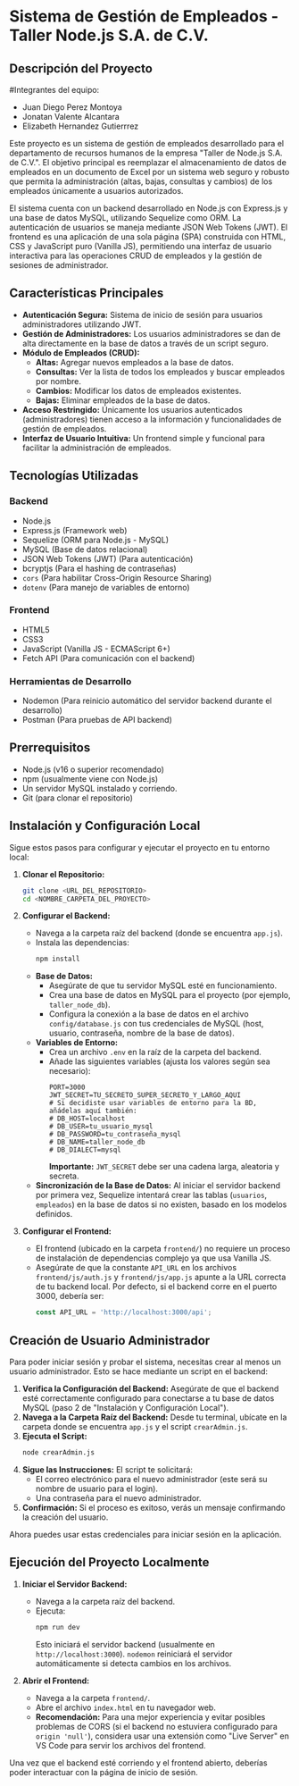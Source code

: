 # Sistema de Gestión de Empleados - Taller Node.js S.A. de C.V.

## Descripción del Proyecto

#Integrantes del equipo:
* Juan Diego Perez Montoya
* Jonatan Valente Alcantara
* Elizabeth Hernandez Gutierrrez

Este proyecto es un sistema de gestión de empleados desarrollado para el departamento de recursos humanos de la empresa "Taller de Node.js S.A. de C.V.". El objetivo principal es reemplazar el almacenamiento de datos de empleados en un documento de Excel por un sistema web seguro y robusto que permita la administración (altas, bajas, consultas y cambios) de los empleados únicamente a usuarios autorizados.

El sistema cuenta con un backend desarrollado en Node.js con Express.js y una base de datos MySQL, utilizando Sequelize como ORM. La autenticación de usuarios se maneja mediante JSON Web Tokens (JWT). El frontend es una aplicación de una sola página (SPA) construida con HTML, CSS y JavaScript puro (Vanilla JS), permitiendo una interfaz de usuario interactiva para las operaciones CRUD de empleados y la gestión de sesiones de administrador.

## Características Principales

* **Autenticación Segura:** Sistema de inicio de sesión para usuarios administradores utilizando JWT.
* **Gestión de Administradores:** Los usuarios administradores se dan de alta directamente en la base de datos a través de un script seguro.
* **Módulo de Empleados (CRUD):**
    * **Altas:** Agregar nuevos empleados a la base de datos.
    * **Consultas:** Ver la lista de todos los empleados y buscar empleados por nombre.
    * **Cambios:** Modificar los datos de empleados existentes.
    * **Bajas:** Eliminar empleados de la base de datos.
* **Acceso Restringido:** Únicamente los usuarios autenticados (administradores) tienen acceso a la información y funcionalidades de gestión de empleados.
* **Interfaz de Usuario Intuitiva:** Un frontend simple y funcional para facilitar la administración de empleados.

## Tecnologías Utilizadas

### Backend
* Node.js
* Express.js (Framework web)
* Sequelize (ORM para Node.js - MySQL)
* MySQL (Base de datos relacional)
* JSON Web Tokens (JWT) (Para autenticación)
* bcryptjs (Para el hashing de contraseñas)
* `cors` (Para habilitar Cross-Origin Resource Sharing)
* `dotenv` (Para manejo de variables de entorno)

### Frontend
* HTML5
* CSS3
* JavaScript (Vanilla JS - ECMAScript 6+)
* Fetch API (Para comunicación con el backend)

### Herramientas de Desarrollo
* Nodemon (Para reinicio automático del servidor backend durante el desarrollo)
* Postman (Para pruebas de API backend)

## Prerrequisitos

* Node.js (v16 o superior recomendado)
* npm (usualmente viene con Node.js)
* Un servidor MySQL instalado y corriendo.
* Git (para clonar el repositorio)

## Instalación y Configuración Local

Sigue estos pasos para configurar y ejecutar el proyecto en tu entorno local:

1.  **Clonar el Repositorio:**
    ```bash
    git clone <URL_DEL_REPOSITORIO>
    cd <NOMBRE_CARPETA_DEL_PROYECTO>
    ```

2.  **Configurar el Backend:**
    * Navega a la carpeta raíz del backend (donde se encuentra `app.js`).
    * Instala las dependencias:
        ```bash
        npm install
        ```
    * **Base de Datos:**
        * Asegúrate de que tu servidor MySQL esté en funcionamiento.
        * Crea una base de datos en MySQL para el proyecto (por ejemplo, `taller_node_db`).
        * Configura la conexión a la base de datos en el archivo `config/database.js` con tus credenciales de MySQL (host, usuario, contraseña, nombre de la base de datos).
    * **Variables de Entorno:**
        * Crea un archivo `.env` en la raíz de la carpeta del backend.
        * Añade las siguientes variables (ajusta los valores según sea necesario):
            ```env
            PORT=3000
            JWT_SECRET=TU_SECRETO_SUPER_SECRETO_Y_LARGO_AQUI
            # Si decidiste usar variables de entorno para la BD, añádelas aquí también:
            # DB_HOST=localhost
            # DB_USER=tu_usuario_mysql
            # DB_PASSWORD=tu_contraseña_mysql
            # DB_NAME=taller_node_db
            # DB_DIALECT=mysql
            ```
            **Importante:** `JWT_SECRET` debe ser una cadena larga, aleatoria y secreta.
    * **Sincronización de la Base de Datos:**
        Al iniciar el servidor backend por primera vez, Sequelize intentará crear las tablas (`usuarios`, `empleados`) en la base de datos si no existen, basado en los modelos definidos.

3.  **Configurar el Frontend:**
    * El frontend (ubicado en la carpeta `frontend/`) no requiere un proceso de instalación de dependencias complejo ya que usa Vanilla JS.
    * Asegúrate de que la constante `API_URL` en los archivos `frontend/js/auth.js` y `frontend/js/app.js` apunte a la URL correcta de tu backend local. Por defecto, si el backend corre en el puerto 3000, debería ser:
        ```javascript
        const API_URL = 'http://localhost:3000/api';
        ```

## Creación de Usuario Administrador

Para poder iniciar sesión y probar el sistema, necesitas crear al menos un usuario administrador. Esto se hace mediante un script en el backend:

1.  **Verifica la Configuración del Backend:** Asegúrate de que el backend esté correctamente configurado para conectarse a tu base de datos MySQL (paso 2 de "Instalación y Configuración Local").
2.  **Navega a la Carpeta Raíz del Backend:** Desde tu terminal, ubícate en la carpeta donde se encuentra `app.js` y el script `crearAdmin.js`.
3.  **Ejecuta el Script:**
    ```bash
    node crearAdmin.js
    ```
4.  **Sigue las Instrucciones:** El script te solicitará:
    * El correo electrónico para el nuevo administrador (este será su nombre de usuario para el login).
    * Una contraseña para el nuevo administrador.
5.  **Confirmación:** Si el proceso es exitoso, verás un mensaje confirmando la creación del usuario.

Ahora puedes usar estas credenciales para iniciar sesión en la aplicación.

## Ejecución del Proyecto Localmente

1.  **Iniciar el Servidor Backend:**
    * Navega a la carpeta raíz del backend.
    * Ejecuta:
        ```bash
        npm run dev
        ```
        Esto iniciará el servidor backend (usualmente en `http://localhost:3000`). `nodemon` reiniciará el servidor automáticamente si detecta cambios en los archivos.

2.  **Abrir el Frontend:**
    * Navega a la carpeta `frontend/`.
    * Abre el archivo `index.html` en tu navegador web.
    * **Recomendación:** Para una mejor experiencia y evitar posibles problemas de CORS (si el backend no estuviera configurado para `origin 'null'`), considera usar una extensión como "Live Server" en VS Code para servir los archivos del frontend.

Una vez que el backend esté corriendo y el frontend abierto, deberías poder interactuar con la página de inicio de sesión.


